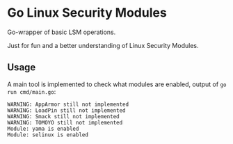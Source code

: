 # Go Linux Security Modules

Go-wrapper of basic LSM operations. 

Just for fun and a better understanding of Linux Security Modules.

## Usage

A main tool is implemented to check what modules are enabled, output of `go run cmd/main.go`:

```
WARNING: AppArmor still not implemented
WARNING: LoadPin still not implemented
WARNING: Smack still not implemented
WARNING: TOMOYO still not implemented
Module: yama is enabled
Module: selinux is enabled
```
